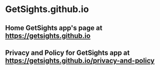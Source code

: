 # GetSights.github.io

## Home GetSights app's page at https://getsights.github.io

## Privacy and Policy for GetSights app at https://getsights.github.io/privacy-and-policy

